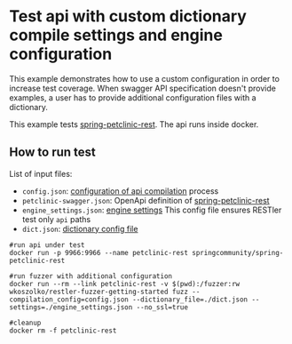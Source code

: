 # Test api with custom dictionary compile settings and engine configuration

This example demonstrates how to use a custom configuration in order to increase test coverage.
When swagger API specification doesn't provide examples, a user has to provide additional configuration files with a dictionary.

This example tests [spring-petclinic-rest](https://github.com/spring-petclinic/spring-petclinic-rest). 
The api runs inside docker. 

## How to run test

List of input files:
- `config.json`: [configuration of api compilation](https://github.com/microsoft/restler-fuzzer/blob/main/docs/user-guide/CompilerConfig.md) process
- `petclinic-swagger.json`: OpenApi definition of [spring-petclinic-rest](https://github.com/spring-petclinic/spring-petclinic-rest)
- `engine_settings.json`: [engine settings](https://github.com/microsoft/restler-fuzzer/blob/main/docs/user-guide/SettingsFile.md)
This config file ensures RESTler test only `api` paths 
- `dict.json`: [dictionary config file](https://github.com/microsoft/restler-fuzzer/blob/main/docs/user-guide/FuzzingDictionary.md)

```shell script
#run api under test
docker run -p 9966:9966 --name petclinic-rest springcommunity/spring-petclinic-rest

#run fuzzer with additional configuration
docker run --rm --link petclinic-rest -v $(pwd):/fuzzer:rw wkoszolko/restler-fuzzer-getting-started fuzz --compilation_config=config.json --dictionary_file=./dict.json --settings=./engine_settings.json --no_ssl=true

#cleanup
docker rm -f petclinic-rest
```
 
